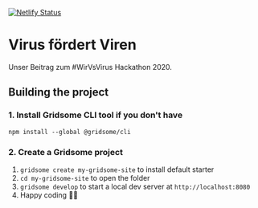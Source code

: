 [![Netlify Status](https://api.netlify.com/api/v1/badges/85db3693-5c24-460a-803e-3406f77dd69b/deploy-status)](https://app.netlify.com/sites/virus-foerdert-viren/deploys)

# Virus fördert Viren

Unser Beitrag zum #WirVsVirus Hackathon 2020.

## Building the project

### 1. Install Gridsome CLI tool if you don't have

`npm install --global @gridsome/cli`

### 2. Create a Gridsome project

1. `gridsome create my-gridsome-site` to install default starter
2. `cd my-gridsome-site` to open the folder
3. `gridsome develop` to start a local dev server at `http://localhost:8080`
4. Happy coding 🎉🙌
